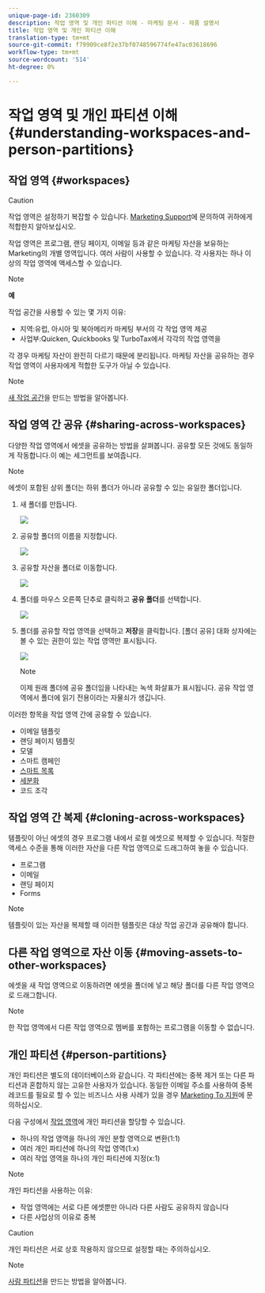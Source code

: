 ```yaml
---
unique-page-id: 2360309
description: 작업 영역 및 개인 파티션 이해 - 마케팅 문서 - 제품 설명서
title: 작업 영역 및 개인 파티션 이해
translation-type: tm+mt
source-git-commit: f79909ce8f2e37bf0748596774fe47ac03618696
workflow-type: tm+mt
source-wordcount: '514'
ht-degree: 0%

---
```



# 작업 영역 및 개인 파티션 이해 {#understanding-workspaces-and-person-partitions}

## 작업 영역 {#workspaces}

>[!CAUTION]
>
>작업 영역은 설정하기 복잡할 수 있습니다. [Marketing Support](https://nation.marketo.com/t5/Support/ct-p/Support)에 문의하여 귀하에게 적합한지 알아보십시오.

작업 영역은 프로그램, 랜딩 페이지, 이메일 등과 같은 마케팅 자산을 보유하는 Marketing의 개별 영역입니다. 여러 사람이 사용할 수 있습니다. 각 사용자는 하나 이상의 작업 영역에 액세스할 수 있습니다.

>[!NOTE]
>
>**예**
>
>작업 공간을 사용할 수 있는 몇 가지 이유:
>
>* 지역:유럽, 아시아 및 북아메리카 마케팅 부서의 각 작업 영역 제공
>* 사업부:Quicken, Quickbooks 및 TurboTax에서 각각의 작업 영역을

>
>
각 경우 마케팅 자산이 완전히 다르기 때문에 분리됩니다. 마케팅 자산을 공유하는 경우 작업 영역이 사용자에게 적합한 도구가 아닐 수 있습니다.

>[!NOTE]
>
>[새 작업 공간](/help/marketo/product-docs/administration/workspaces-and-person-partitions/create-a-new-workspace.md)을 만드는 방법을 알아봅니다.

## 작업 영역 간 공유 {#sharing-across-workspaces}

다양한 작업 영역에서 에셋을 공유하는 방법을 살펴봅니다. 공유할 모든 것에도 동일하게 작동합니다.이 예는 세그먼트를 보여줍니다.

>[!NOTE]
>
>에셋이 포함된 상위 폴더는 하위 폴더가 아니라 공유할 수 있는 유일한 폴더입니다.

1. 새 폴더를 만듭니다.

   ![](assets/one.png)

1. 공유할 폴더의 이름을 지정합니다.

   ![](assets/two.png)

1. 공유할 자산을 폴더로 이동합니다.

   ![](assets/three.png)

1. 폴더를 마우스 오른쪽 단추로 클릭하고 **공유 폴더**&#x200B;를 선택합니다.

   ![](assets/four.png)

1. 폴더를 공유할 작업 영역을 선택하고 **저장**&#x200B;을 클릭합니다. [폴더 공유] 대화 상자에는 볼 수 있는 권한이 있는 작업 영역만 표시됩니다.

   ![](assets/image2015-5-27-11-3a6-3a40.png)

   >[!NOTE]
   >
   >이제 원래 폴더에 공유 폴더임을 나타내는 녹색 화살표가 표시됩니다. 공유 작업 영역에서 폴더에 읽기 전용이라는 자물쇠가 생깁니다.

이러한 항목을 작업 영역 간에 공유할 수 있습니다.

* 이메일 템플릿
* 랜딩 페이지 템플릿
* 모델
* 스마트 캠페인
* [스마트 목록](/help/marketo/product-docs/core-marketo-concepts/smart-lists-and-static-lists/using-smart-lists/reference-a-list-or-smart-list-across-workspaces.md)
* [세분화](/help/marketo/product-docs/administration/workspaces-and-person-partitions/share-segmentations-across-workspaces-and-partitions.md)
* 코드 조각

## 작업 영역 간 복제 {#cloning-across-workspaces}

템플릿이 아닌 에셋의 경우 프로그램 내에서 로컬 에셋으로 복제할 수 있습니다.  적절한 액세스 수준을 통해 이러한 자산을 다른 작업 영역으로 드래그하여 놓을 수 있습니다.

* 프로그램
* 이메일
* 랜딩 페이지
* Forms

>[!NOTE]
>
>템플릿이 있는 자산을 복제할 때 이러한 템플릿은 대상 작업 공간과 공유해야 합니다.

## 다른 작업 영역으로 자산 이동 {#moving-assets-to-other-workspaces}

에셋을 새 작업 영역으로 이동하려면 에셋을 폴더에 넣고 해당 폴더를 다른 작업 영역으로 드래그합니다.

>[!NOTE]
>
>한 작업 영역에서 다른 작업 영역으로 멤버를 포함하는 프로그램을 이동할 수 없습니다.

## 개인 파티션 {#person-partitions}

개인 파티션은 별도의 데이터베이스와 같습니다. 각 파티션에는 중복 제거 또는 다른 파티션과 혼합하지 않는 고유한 사용자가 있습니다. 동일한 이메일 주소를 사용하여 중복 레코드를 필요로 할 수 있는 비즈니스 사용 사례가 있을 경우 [Marketing To 지원](https://nation.marketo.com/t5/Support/ct-p/Support)에 문의하십시오.

다음 구성에서 [작업 영역](create-a-new-workspace.md)에 개인 파티션을 할당할 수 있습니다.

* 하나의 작업 영역을 하나의 개인 분할 영역으로 변환(1:1)
* 여러 개인 파티션에 하나의 작업 영역(1:x)
* 여러 작업 영역을 하나의 개인 파티션에 지정(x:1)

>[!NOTE]
>
>개인 파티션을 사용하는 이유:
>
>* 작업 영역에는 서로 다른 에셋뿐만 아니라 다른 사람도 공유하지 않습니다
>* 다른 사업상의 이유로 중복


>[!CAUTION]
>
>개인 파티션은 서로 상호 작용하지 않으므로 설정할 때는 주의하십시오.

>[!NOTE]
>
>[사람 파티션](/help/marketo/product-docs/administration/workspaces-and-person-partitions/create-a-person-partition.md)을 만드는 방법을 알아봅니다.
